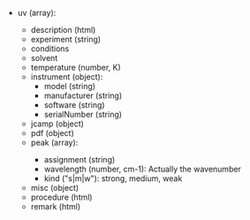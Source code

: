 - uv (array<object>):
  - description (html)
  - experiment (string)
  - conditions
  - solvent
  - temperature (number, K)
  - instrument (object):
    - model (string)
    - manufacturer (string)
    - software (string)
    - serialNumber (string)
  - jcamp (object)
  - pdf (object)
  - peak (array<object>):
    - assignment (string)
    - wavelength (number, cm-1): Actually the wavenumber
    - kind ("s|m|w"): strong, medium, weak
  - misc (object)
  - procedure (html)
  - remark (html)
